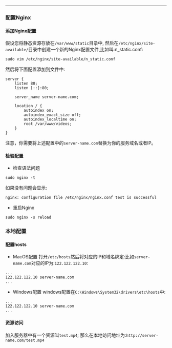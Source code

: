 <article-title title="Nginx代理静态资源"></article-title>

<article-meta created="2023年10月26日" updated="2023年10月26日"></article-meta>

--- 

### 配置Nginx

#### 添加Nginx配置
假设您将静态资源存放在`/var/www/static`目录中, 然后在`/etc/nginx/site-available/`目录中创建一个新的Nginx配置文件,比如叫:n_static.conf:
```shell
sudo vim /etc/nginx/site-available/n_static.conf
```
然后将下面配置添加到文件中:
```shell
server {
    listen 80;
    listen [::]:80;

    server_name server-name.com;

    location / {
        autoindex on;
        autoindex_exact_size off;
        autoindex_localtime on;
        root /var/www/videos;
    }
}
```
注意，你需要将上述配置中的`server-name.com`替换为你的服务域名或者IP。

#### 检验配置
* 检查语法问题
```shell
sudo nginx -t
```
如果没有问题会显示:
```shell
nginx: configuration file /etc/nginx/nginx.conf test is successful
```
* 重启Nginx
```shell
sudo nginx -s reload
```


### 本地配置

#### 配置hosts
* MacOS配置
打开`/etc/hosts`然后将对应的IP和域名绑定:比如`server-name.com`对应的IP为:`122.122.122.10`:
```shell
...
122.122.122.10 server-name.com
...
```
* Windows配置
windows配置在`C:\Windows\System32\drivers\etc\hosts`中:
```shell
...
122.122.122.10 server-name.com
...
```

#### 资源访问

加入服务器中有一个资源叫`test.mp4`;
那么在本地访问地址为:`http://server-name.com/test.mp4`